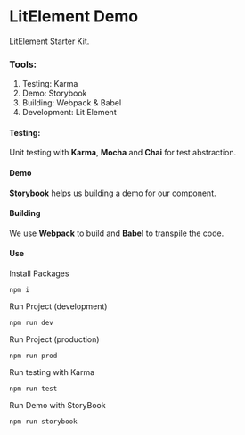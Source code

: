 # LitElement Demo

LitElement Starter Kit.

### Tools:

 1. Testing: Karma
 2. Demo: Storybook
 3. Building: Webpack & Babel
 4. Development: Lit Element

#### Testing:
Unit testing with **Karma**, **Mocha** and **Chai** for test abstraction.

#### Demo
**Storybook** helps us building a demo for our component.

#### Building
We use **Webpack** to build and **Babel** to transpile the code.

#### Use

Install Packages
```
npm i
```
Run Project (development)
```
npm run dev
```
Run Project (production)
```
npm run prod
```
Run testing with Karma
```
npm run test
```
Run Demo with StoryBook
```
npm run storybook
```







 

